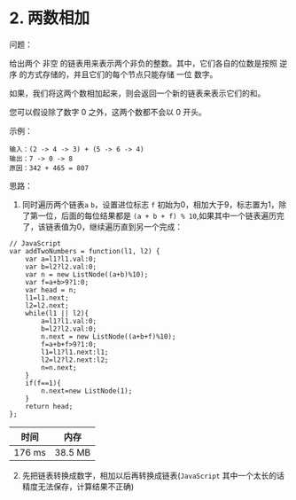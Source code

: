 # 2. 两数相加

问题：

给出两个 非空 的链表用来表示两个非负的整数。其中，它们各自的位数是按照 逆序 的方式存储的，并且它们的每个节点只能存储 一位 数字。

如果，我们将这两个数相加起来，则会返回一个新的链表来表示它们的和。

您可以假设除了数字 0 之外，这两个数都不会以 0 开头。

示例：
```
输入：(2 -> 4 -> 3) + (5 -> 6 -> 4)
输出：7 -> 0 -> 8
原因：342 + 465 = 807
```

思路：
1. 同时遍历两个链表`a` `b`，设置进位标志 `f` 初始为0，相加大于9，标志置为1，除了第一位，后面的每位结果都是 `(a + b + f) % 10`,如果其中一个链表遍历完了，该链表值为0，继续遍历直到另一个完成：
```
// JavaScript
var addTwoNumbers = function(l1, l2) {
    var a=l1?l1.val:0;
    var b=l2?l2.val:0;
    var n = new ListNode((a+b)%10);  
    var f=a+b>9?1:0;
    var head = n;
    l1=l1.next;
    l2=l2.next;
    while(l1 || l2){
        a=l1?l1.val:0;
        b=l2?l2.val:0;
        n.next = new ListNode((a+b+f)%10); 
        f=a+b+f>9?1:0;
        l1=l1?l1.next:l1;
        l2=l2?l2.next:l2;
        n=n.next;
    }
    if(f==1){
        n.next=new ListNode(1); 
    }
    return head;
};
```

时间|内存
:---:|:---:
176 ms|38.5 MB

2. 先把链表转换成数字，相加以后再转换成链表(`JavaScript` 其中一个太长的话精度无法保存，计算结果不正确)